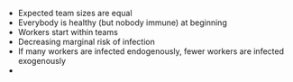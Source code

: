- Expected team sizes are equal
- Everybody is healthy (but nobody immune) at beginning
- Workers start within teams
- Decreasing marginal risk of infection
- If many workers are infected endogenously, fewer workers are infected exogenously
- 
